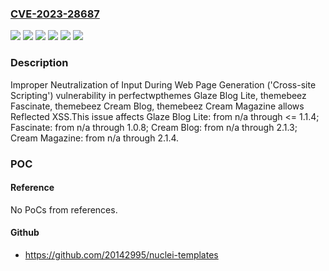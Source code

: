 ### [CVE-2023-28687](https://cve.mitre.org/cgi-bin/cvename.cgi?name=CVE-2023-28687)
![](https://img.shields.io/static/v1?label=Product&message=Cream%20Blog&color=blue)
![](https://img.shields.io/static/v1?label=Product&message=Cream%20Magazine&color=blue)
![](https://img.shields.io/static/v1?label=Product&message=Fascinate&color=blue)
![](https://img.shields.io/static/v1?label=Product&message=Glaze%20Blog%20Lite&color=blue)
![](https://img.shields.io/static/v1?label=Version&message=n%2Fa&color=blue)
![](https://img.shields.io/static/v1?label=Vulnerability&message=CWE-79%20Improper%20Neutralization%20of%20Input%20During%20Web%20Page%20Generation%20('Cross-site%20Scripting')&color=brighgreen)

### Description

Improper Neutralization of Input During Web Page Generation ('Cross-site Scripting') vulnerability in perfectwpthemes Glaze Blog Lite, themebeez Fascinate, themebeez Cream Blog, themebeez Cream Magazine allows Reflected XSS.This issue affects Glaze Blog Lite: from n/a through <= 1.1.4; Fascinate: from n/a through 1.0.8; Cream Blog: from n/a through 2.1.3; Cream Magazine: from n/a through 2.1.4.

### POC

#### Reference
No PoCs from references.

#### Github
- https://github.com/20142995/nuclei-templates

